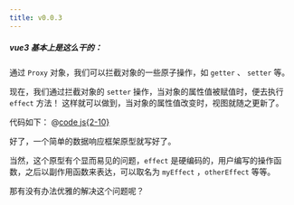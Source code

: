 ```yaml
---
title: v0.0.3
---
```


##### vue3 基本上是这么干的：

通过 `Proxy` 对象，我们可以拦截对象的一些原子操作，如 `getter` 、 `setter` 等。

现在，我们通过拦截对象的 `setter` 操作，当对象的属性值被赋值时，便去执行 `effect` 方法！
这样就可以做到，当对象的属性值改变时，视图就随之更新了。

代码如下：
@[code js{2-10}](@src/vue3/v-0.0.2/v0.1.2/index.js)

<Demo :content="['hello world!', 'hello vue3']"></Demo>

好了，一个简单的数据响应框架原型就写好了。

当然，这个原型有个显而易见的问题，`effect` 是硬编码的，用户编写的操作函数，之后以副作用函数来表达，可以取名为 `myEffect` ，`otherEffect` 等等。

那有没有办法优雅的解决这个问题呢？
